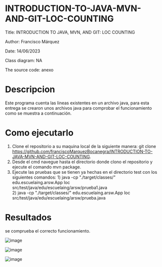 # INTRODUCTION-TO-JAVA-MVN-AND-GIT-LOC-COUNTING

Title: INTRODUCTION TO JAVA, MVN, AND GIT: LOC COUNTING

Author: Francisco Márquez

Date: 14/06/2023

Class diagram: NA

The source code: anexo

# Descripcion

Este programa cuenta las lineas existentes en un archivo java, para esta entrega se crearon unos archivos java para comprobar el funcionamiento como se muestra a continuación.

# Como ejecutarlo

1. Clone el repositorio a su maquina local de la siguiente manera: git clone https://github.com/franciscoMarquezBocanegra/INTRODUCTION-TO-JAVA-MVN-AND-GIT-LOC-COUNTING.
2. Desde el cmd navegue hasta el directorio donde clono el repositorio y ejecute el comando mvn package.
3. Ejecute las pruebas que se tienen ya hechas en el directorio test con los siguientes comandos: 1) java -cp "./target/classes/" edu.escuelaing.arsw.App loc src/test/java/edu/escuelaing/arsw/prueba1.java        
                                                                                                  2) java -cp "./target/classes/" edu.escuelaing.arsw.App loc src/test/java/edu/escuelaing/arsw/prueba.java 

# Resultados

se comprueba el correcto funcionamiento.

![image](https://github.com/franciscoMarquezBocanegra/INTRODUCTION-TO-JAVA-MVN-AND-GIT-LOC-COUNTING/assets/98216991/4af98b89-0b05-4165-887f-2384c73c0588)

![image](https://github.com/franciscoMarquezBocanegra/INTRODUCTION-TO-JAVA-MVN-AND-GIT-LOC-COUNTING/assets/98216991/7e86e8b7-17be-48ad-a2c3-0ccfaddbc1c6)

![image](https://github.com/franciscoMarquezBocanegra/INTRODUCTION-TO-JAVA-MVN-AND-GIT-LOC-COUNTING/assets/98216991/79070083-3dbc-4817-9721-fbd8f7f9c454)
